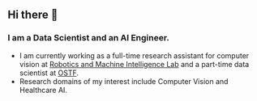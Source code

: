 ## Hi there 👋

### I am a Data Scientist and an AI Engineer.

- I am currently working as a full-time research assistant for computer vision at [Robotics and Machine Intelligence Lab](https://romi.seecs.nust.edu.pk/) and a part-time data scientist at [OSTF](https://ostfoundation.org/). 
- Research domains of my interest include Computer Vision and Healthcare AI.
